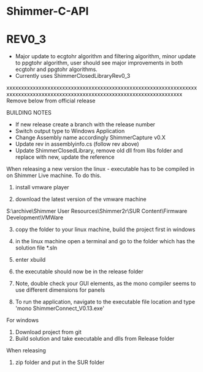 # Shimmer-C-API

# REV0_3
- Major update to ecgtohr algorithm and filtering algorithm, minor update to ppgtohr algorithm, user should see major improvements in both ecgtohr and ppgtohr algorithms.
- Currently uses ShimmerClosedLibraryRev0_3

xxxxxxxxxxxxxxxxxxxxxxxxxxxxxxxxxxxxxxxxxxxxxxxxxxxxxxxxxxxxxxxxxxxxxxxxxxxxxxxxxxxxxxxxxxxxxxxxxxxxxxxxxxxxxxxxxxxxxxxxxxxxx
Remove below from official release

BUILDING NOTES
- If new release create a branch with the release number
- Switch output type to Windows Application
- Change Assembly name accordingly ShimmerCapture v0.X
- Update rev in assemblyinfo.cs (follow rev above)
- Update ShimmerClosedLibrary, remove old dll from libs folder and replace with new, update the reference

When releasing a new version the linux - executable has to be compiled in on Shimmer Live machine. To do this.

1) install vmware player

2) download the latest version of the vmware machine 

S:\archive\Shimmer User Resources\Shimmer2r\SUR Content\Firmware Development\VMWare

3) copy the folder to your linux machine, build the project first in windows

4) in the linux machine open a terminal and go to the folder which has the solution file *.sln

5) enter xbuild

6) the executable should now be in the release folder

7) Note, double check your GUI elements, as the mono compiler seems to use different dimensions for panels 

8) To run the application, navigate to the executable file location and type 'mono ShimmerConnect_V0.13.exe' 


For windows

1) Download project from git
2) Build solution and take executable and dlls from Release folder


When releasing
1) zip folder and put in the SUR folder